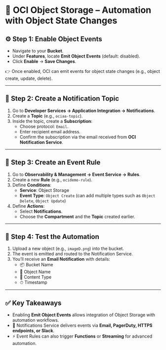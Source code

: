 # 🔔 OCI Object Storage – Automation with Object State Changes  

## ⚙️ Step 1: Enable Object Events  
- Navigate to your **Bucket**.  
- Under **Features**, locate **Emit Object Events** (default: disabled).  
- Click **Enable** → **Save Changes**.  

👉 Once enabled, OCI can emit events for object state changes (e.g., object create, update, delete).  

---

## 📢 Step 2: Create a Notification Topic  
1. Go to **Developer Services → Application Integration → Notifications**.  
2. Create a **Topic** (e.g., `ociaa-topic`).  
3. Inside the topic, create a **Subscription**:  
   - Choose protocol: `Email`.  
   - Enter recipient email address.  
   - Confirm the subscription via the email received from **OCI Notification Service**.  

---

## 📡 Step 3: Create an Event Rule  
1. Go to **Observability & Management → Event Service → Rules**.  
2. Create a new **Rule** (e.g., `ocidemo-rule`).  
3. Define **Conditions**:  
   - **Service**: Object Storage  
   - **Event Type**: `Object Create` (can add multiple types such as `Object Delete`, `Object Update`)  
4. Define **Actions**:  
   - Select **Notifications**.  
   - Choose the **Compartment** and the **Topic** created earlier.  

---

## 🧪 Step 4: Test the Automation  
1. Upload a new object (e.g., `imageD.png`) into the bucket.  
2. The event is emitted and routed to the Notification Service.  
3. You’ll receive an **Email Notification** with details:  
   - 📦 Bucket Name  
   - 📂 Object Name  
   - 📑 Content Type  
   - ⏱ Timestamp  

---

## ✅ Key Takeaways  
- Enabling **Emit Object Events** allows integration of Object Storage with automation workflows.  
- 🔔 Notifications Service delivers events via **Email, PagerDuty, HTTPS endpoints, or Slack**.  
- ⚡ Event Rules can also trigger **Functions** or **Streaming** for advanced automation.  

